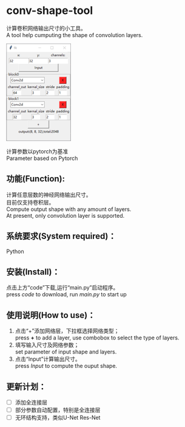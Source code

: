 # conv-shape-tool  
计算卷积网络输出尺寸的小工具。  
A tool help cumputing the shape of convolution layers.   

<p><img src="/python.png"" /></p>  
  
  计算参数以pytorch为基准  
  Parameter based on Pytorch
  
## 功能(Function): 
  计算任意层数的神经网络输出尺寸。  
  目前仅支持卷积层。  
  Compute output shape with any amount of layers.  
  At present, only convolution layer is supported.  
  
## 系统要求(System required)：
  Python  
  
## 安装(Install)：
  点击上方“code”下载,运行“main.py”启动程序。  
  press *code* to download, run *main.py* to start up
  
## 使用说明(How to use)：
  1. 点击“+”添加网络层，下拉框选择网络类型；  
  press **+** to add a layer, use combobox to select the type of layers.
  2. 填写输入尺寸及网络参数；  
  set parameter of input shape and layers.
  3. 点击“Input”计算输出尺寸。   
  press *Input* to compute the ouput shape.
  
## 更新计划：  
- [ ] 添加全连接层
- [ ] 部分参数自动配置，特别是全连接层
- [ ] 无环结构支持，类似U-Net Res-Net
